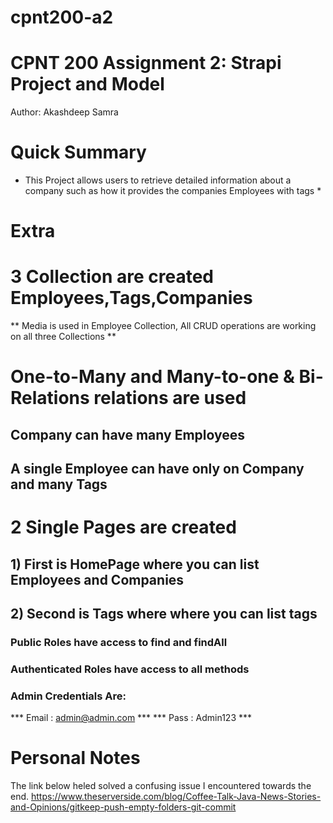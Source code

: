 # cpnt200-a2

# CPNT 200 Assignment 2: Strapi Project and Model

Author: Akashdeep Samra

# Quick Summary
* This Project allows users to retrieve detailed information about a company such as how it provides the companies Employees with tags *

# Extra
# 3 Collection are created Employees,Tags,Companies

** Media is used in Employee Collection, All CRUD operations are working on all three Collections **

# One-to-Many and Many-to-one & Bi-Relations relations are used
## Company can have many Employees 
## A single Employee can have only on Company and many Tags

# 2 Single Pages are created

## 1) First is HomePage where you can list Employees and Companies
## 2) Second is Tags where where you can list tags

### Public Roles have access to find and findAll
### Authenticated Roles have access to all methods


### Admin Credentials Are:

*** Email : admin@admin.com ***
*** Pass : Admin123 ***

# Personal Notes

The link below heled solved a confusing issue I encountered towards the end.
https://www.theserverside.com/blog/Coffee-Talk-Java-News-Stories-and-Opinions/gitkeep-push-empty-folders-git-commit
